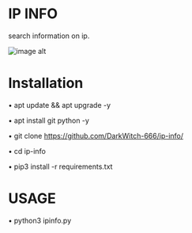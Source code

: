 # IP INFO
search information on ip. 

![image alt](https://github.com/DarkWitch-666/T-Tool/blob/5cba77e6244b5d604239249086510a6bc7a8f127/T-T.png)


# Installation 
• apt update && apt upgrade -y 

• apt install git python -y 

• git clone https://github.com/DarkWitch-666/ip-info/ 

• cd ip-info

• pip3 install -r requirements.txt

# USAGE
• python3 ipinfo.py


